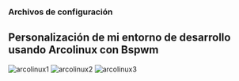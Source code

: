 ### Archivos de configuración 
## Personalización de mi entorno de desarrollo usando Arcolinux con Bspwm

![arcolinux1](https://github.com/Juanqx/Dotfiles-ArcoLinux/assets/86135476/bcef51ea-dcac-4b1b-9a51-9110cc97500c)
![arcolinux2](https://github.com/Juanqx/Dotfiles-ArcoLinux/assets/86135476/04a30fcd-c7c6-4e25-bcdd-16256d39921c)
![arcolinux3](https://github.com/Juanqx/Dotfiles-ArcoLinux/assets/86135476/1d55c011-faaa-4895-94fd-6162e8a325ca)
